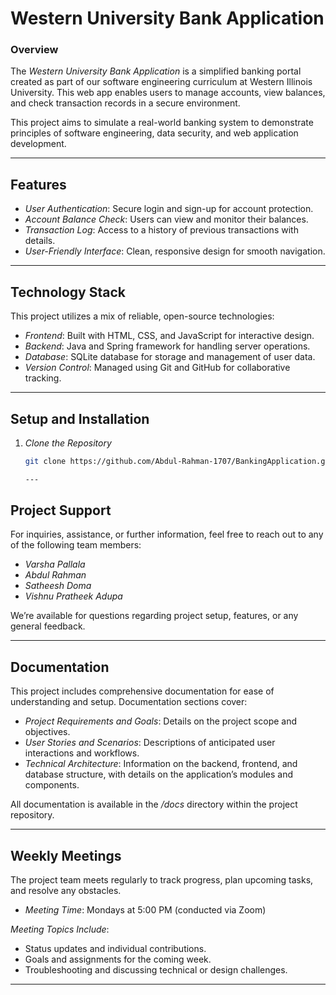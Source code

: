 # Western University Bank Application

### Overview
The *Western University Bank Application* is a simplified banking portal created as part of our software engineering curriculum at Western Illinois University. This web app enables users to manage accounts, view balances, and check transaction records in a secure environment.

This project aims to simulate a real-world banking system to demonstrate principles of software engineering, data security, and web application development.

---

## Features
- *User Authentication*: Secure login and sign-up for account protection.
- *Account Balance Check*: Users can view and monitor their balances.
- *Transaction Log*: Access to a history of previous transactions with details.
- *User-Friendly Interface*: Clean, responsive design for smooth navigation.

---

## Technology Stack
This project utilizes a mix of reliable, open-source technologies:
- *Frontend*: Built with HTML, CSS, and JavaScript for interactive design.
- *Backend*: Java and Spring framework for handling server operations.
- *Database*: SQLite database for storage and management of user data.
- *Version Control*: Managed using Git and GitHub for collaborative tracking.

---

## Setup and Installation

1. *Clone the Repository*
   ```bash
   git clone https://github.com/Abdul-Rahman-1707/BankingApplication.git
   
   ---

## Project Support
For inquiries, assistance, or further information, feel free to reach out to any of the following team members:
- *Varsha Pallala*
- *Abdul Rahman* 
- *Satheesh Doma*
- *Vishnu Pratheek Adupa*

We’re available for questions regarding project setup, features, or any general feedback.

---

## Documentation
This project includes comprehensive documentation for ease of understanding and setup. Documentation sections cover:
- *Project Requirements and Goals*: Details on the project scope and objectives.
- *User Stories and Scenarios*: Descriptions of anticipated user interactions and workflows.
- *Technical Architecture*: Information on the backend, frontend, and database structure, with details on the application’s modules and components.

All documentation is available in the */docs* directory within the project repository.

---

## Weekly Meetings
The project team meets regularly to track progress, plan upcoming tasks, and resolve any obstacles.

- *Meeting Time*: Mondays at 5:00 PM (conducted via Zoom)

*Meeting Topics Include*:
- Status updates and individual contributions.
- Goals and assignments for the coming week.
- Troubleshooting and discussing technical or design challenges.

---